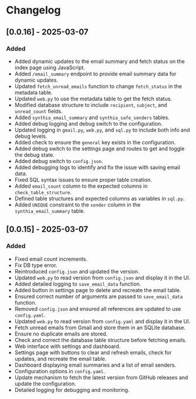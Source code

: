 # Changelog

## [0.0.16] - 2025-03-07
### Added
- Added dynamic updates to the email summary and fetch status on the index page using JavaScript.
- Added `/email_summary` endpoint to provide email summary data for dynamic updates.
- Updated `fetch_unread_emails` function to change `fetch_status` in the metadata table.
- Updated `web.py` to use the metadata table to get the fetch status.
- Modified database structure to include `recipient`, `subject`, and `unread_count` fields.
- Added `synthia_email_summary` and `synthia_safe_senders` tables.
- Added debug logging and debug switch to the configuration.
- Updated logging in `gmail.py`, `web.py`, and `sql.py` to include both info and debug levels.
- Added check to ensure the `general` key exists in the configuration.
- Added debug switch to the settings page and routes to get and toggle the debug state.
- Added debug switch to `config.json`.
- Added debugging logs to identify and fix the issue with saving email data.
- Fixed SQL syntax issues to ensure proper table creation.
- Added `email_count` column to the expected columns in `check_table_structure`.
- Defined table structures and expected columns as variables in `sql.py`.
- Added `UNIQUE` constraint to the `sender` column in the `synthia_email_summary` table.

## [0.0.15] - 2025-03-07
### Added
- Fixed email count increments.
- Fix DB type error.
- Reintroduced `config.json` and updated the version.
- Updated `web.py` to read version from `config.json` and display it in the UI.
- Added detailed logging to `save_email_data` function.
- Added button in settings page to delete and recreate the email table.
- Ensured correct number of arguments are passed to `save_email_data` function.
- Removed `config.json` and ensured all references are updated to use `config.yaml`.
- Updated `web.py` to read version from `config.yaml` and display it in the UI.
- Fetch unread emails from Gmail and store them in an SQLite database.
- Ensure no duplicate emails are stored.
- Check and correct the database table structure before fetching emails.
- Web interface with settings and dashboard.
- Settings page with buttons to clear and refresh emails, check for updates, and recreate the email table.
- Dashboard displaying email summaries and a list of email senders.
- Configuration options in `config.yaml`.
- Update mechanism to fetch the latest version from GitHub releases and update the configuration.
- Detailed logging for debugging and monitoring.
